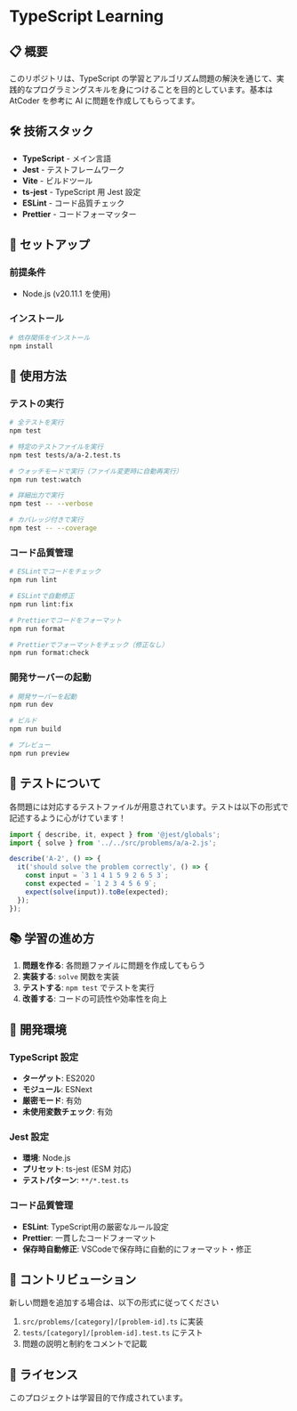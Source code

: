 # TypeScript Learning

## 📋 概要

このリポジトリは、TypeScript の学習とアルゴリズム問題の解決を通じて、実践的なプログラミングスキルを身につけることを目的としています。基本は AtCoder を参考に AI に問題を作成してもらってます。

## 🛠️ 技術スタック

- **TypeScript** - メイン言語
- **Jest** - テストフレームワーク
- **Vite** - ビルドツール
- **ts-jest** - TypeScript 用 Jest 設定
- **ESLint** - コード品質チェック
- **Prettier** - コードフォーマッター

## 🚀 セットアップ

### 前提条件

- Node.js (v20.11.1 を使用)

### インストール

```bash
# 依存関係をインストール
npm install
```

## 📝 使用方法

### テストの実行

```bash
# 全テストを実行
npm test

# 特定のテストファイルを実行
npm test tests/a/a-2.test.ts

# ウォッチモードで実行（ファイル変更時に自動再実行）
npm run test:watch

# 詳細出力で実行
npm test -- --verbose

# カバレッジ付きで実行
npm test -- --coverage
```

### コード品質管理

```bash
# ESLintでコードをチェック
npm run lint

# ESLintで自動修正
npm run lint:fix

# Prettierでコードをフォーマット
npm run format

# Prettierでフォーマットをチェック（修正なし）
npm run format:check
```

### 開発サーバーの起動

```bash
# 開発サーバーを起動
npm run dev

# ビルド
npm run build

# プレビュー
npm run preview
```

## 📁 テストについて

各問題には対応するテストファイルが用意されています。テストは以下の形式で記述するように心がけています！

```typescript
import { describe, it, expect } from '@jest/globals';
import { solve } from '../../src/problems/a/a-2.js';

describe('A-2', () => {
  it('should solve the problem correctly', () => {
    const input = `3 1 4 1 5 9 2 6 5 3`;
    const expected = `1 2 3 4 5 6 9`;
    expect(solve(input)).toBe(expected);
  });
});
```

## 📚 学習の進め方

1. **問題を作る**: 各問題ファイルに問題を作成してもらう
2. **実装する**: `solve` 関数を実装
3. **テストする**: `npm test` でテストを実行
4. **改善する**: コードの可読性や効率性を向上

## 🔧 開発環境

### TypeScript 設定

- **ターゲット**: ES2020
- **モジュール**: ESNext
- **厳密モード**: 有効
- **未使用変数チェック**: 有効

### Jest 設定

- **環境**: Node.js
- **プリセット**: ts-jest (ESM 対応)
- **テストパターン**: `**/*.test.ts`

### コード品質管理

- **ESLint**: TypeScript用の厳密なルール設定
- **Prettier**: 一貫したコードフォーマット
- **保存時自動修正**: VSCodeで保存時に自動的にフォーマット・修正

## 🤝 コントリビューション

新しい問題を追加する場合は、以下の形式に従ってください

1. `src/problems/[category]/[problem-id].ts` に実装
2. `tests/[category]/[problem-id].test.ts` にテスト
3. 問題の説明と制約をコメントで記載

## 📄 ライセンス

このプロジェクトは学習目的で作成されています。
